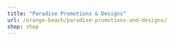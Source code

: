 ```yaml
---
title: "Paradise Promotions & Designs"
url: /orange-beach/paradise-promotions-and-designs/
shop: shop
---
```

